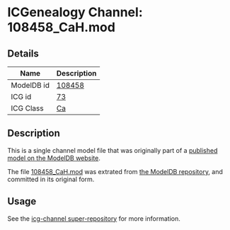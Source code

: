 # ICGenealogy Channel: 108458\_CaH.mod

## Details

Name | Description
---- | -----------
ModelDB id | [108458](http://senselab.med.yale.edu/ModelDB/ShowModel.cshtml?model=108458)
ICG id | [73](http://icg.neurotheory.ox.ac.uk/channels/3/73)
ICG Class | [Ca](http://icg.neurotheory.ox.ac.uk/channels/3)

## Description

This is a single channel model file that was originally part of a [published model on the ModelDB website](http://senselab.med.yale.edu/mModelDB/ShowModel.cshtml?model=108458).

The file [108458\_CaH.mod](108458_CaH.mod) was extrated from [the ModelDB repository](http://senselab.med.yale.edu/ModelDB/ShowModel.cshtml?model=108458), and committed in its original form.

## Usage

See the [icg-channel super-repository](https://github.com/icgenealogy/icg-channels) for more information.
